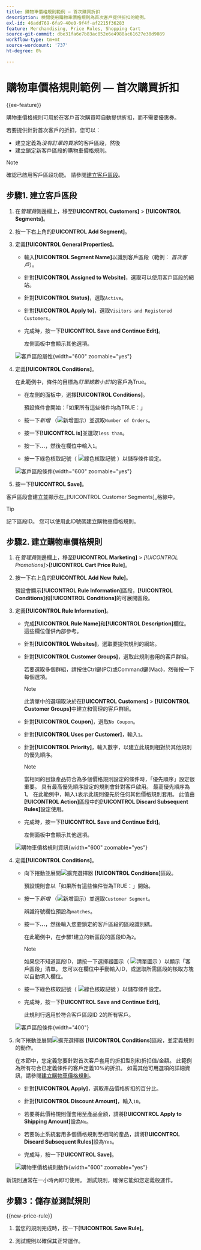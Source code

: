 ```yaml
---
title: 購物車價格規則範例 — 首次購買折扣
description: 檢閱使用購物車價格規則為首次客戶提供折扣的範例。
exl-id: 46add769-6fa9-40e0-9f4f-af2215f36283
feature: Merchandising, Price Rules, Shopping Cart
source-git-commit: dbe31fa6e7b83ac852e6e4988ac61627e30d9089
workflow-type: tm+mt
source-wordcount: '737'
ht-degree: 0%

---
```


# 購物車價格規則範例 — 首次購買折扣

{{ee-feature}}

購物車價格規則可用於在客戶首次購買時自動提供折扣，而不需要優惠券。

若要提供針對首次客戶的折扣，您可以：

- 建立定義為&#x200B;_沒有訂單的買家_&#x200B;的客戶區段，然後
- 建立鎖定新客戶區段的購物車價格規則。

>[!NOTE]
>
>確認已啟用客戶區段功能。 請參閱[建立客戶區段](../customers/customer-segment-create.md)。

## 步驟1. 建立客戶區段

1. 在&#x200B;_管理員_&#x200B;側邊欄上，移至&#x200B;**[!UICONTROL Customers]** > **[!UICONTROL Segments]**。

1. 按一下右上角的&#x200B;**[!UICONTROL Add Segment]**。

1. 定義&#x200B;**[!UICONTROL General Properties]**。

   - 輸入&#x200B;**[!UICONTROL Segment Name]**&#x200B;以識別客戶區段（範例： _首次客戶_）。

   - 針對&#x200B;**[!UICONTROL Assigned to Website]**，選取可以使用客戶區段的網站。

   - 針對&#x200B;**[!UICONTROL Status]**，選取`Active`。

   - 針對&#x200B;**[!UICONTROL Apply to]**，選取`Visitors and Registered Customers`。

   - 完成時，按一下&#x200B;**[!UICONTROL Save and Continue Edit]**。

     左側面板中會顯示其他選項。

   ![客戶區段屬性](./assets/customer-segment-first-time.png){width="600" zoomable="yes"}

1. 定義&#x200B;**[!UICONTROL Conditions]**。

   在此範例中，條件的目標為&#x200B;_訂單總數小於1_&#x200B;的客戶為True。

   - 在左側的面板中，選擇&#x200B;**[!UICONTROL Conditions]**。

     預設條件會開始：「如果所有這些條件均為TRUE：」

   - 按一下&#x200B;_新增_ （![新增圖示](../assets/icon-add-green-circle.png)）並選取`Number of Orders`。

   - 按一下&#x200B;**[!UICONTROL is]**&#x200B;並選取`less than`。

   - 按一下&#x200B;**...**，然後在欄位中輸入`1`。

   - 按一下綠色核取記號（ ![綠色核取記號](../assets/icon-checkmark-green-circle.png) ）以儲存條件設定。

   ![客戶區段條件](./assets/customer-segment-first-time-condition.png){width="600" zoomable="yes"}

1. 按一下&#x200B;**[!UICONTROL Save]**。

客戶區段會建立並顯示在&#x200B;_[!UICONTROL Customer Segments]_格線中。

>[!TIP]
>
>記下區段ID。 您可以使用此ID號碼建立購物車價格規則。

## 步驟2. 建立購物車價格規則

1. 在&#x200B;_管理員_&#x200B;側邊欄上，移至&#x200B;**[!UICONTROL Marketing]** > _[!UICONTROL Promotions]_>**[!UICONTROL Cart Price Rule]**。

1. 按一下右上角的&#x200B;**[!UICONTROL Add New Rule]**。

   預設會顯示&#x200B;**[!UICONTROL Rule Information]**&#x200B;區段，**[!UICONTROL Conditions]**&#x200B;和&#x200B;**[!UICONTROL Conditions]**&#x200B;的可展開區段。

1. 定義&#x200B;**[!UICONTROL Rule Information]**。

   - 完成&#x200B;**[!UICONTROL Rule Name]**&#x200B;和&#x200B;**[!UICONTROL Description]**&#x200B;欄位。 這些欄位僅供內部參考。

   - 針對&#x200B;**[!UICONTROL Websites]**，選取要提供規則的網站。

   - 針對&#x200B;**[!UICONTROL Customer Groups]**，選取此規則套用的客戶群組。

     若要選取多個群組，請按住Ctrl鍵(PC)或Command鍵(Mac)，然後按一下每個選項。

     >[!NOTE]
     >
     >此清單中的選項取決於在&#x200B;**[!UICONTROL Customers]** > **[!UICONTROL Customer Groups]**&#x200B;中建立和管理的客戶群組。

   - 針對&#x200B;**[!UICONTROL Coupon]**，選取`No Coupon`。

   - 針對&#x200B;**[!UICONTROL Uses per Customer]**，輸入`1`。

   - 針對&#x200B;**[!UICONTROL Priority]**，輸入數字，以建立此規則相對於其他規則的優先順序。

     >[!NOTE]
     >
     >當相同的目錄產品符合為多個價格規則設定的條件時，「優先順序」設定很重要。 具有最高優先順序設定的規則會針對客戶啟用。 最高優先順序為1。 在此範例中，輸入`1`表示此規則優先於任何其他價格規則套用。 此值由&#x200B;**[!UICONTROL Action]**&#x200B;區段中的&#x200B;**[!UICONTROL Discard Subsequent Rules]**&#x200B;設定使用。

   - 完成時，按一下&#x200B;**[!UICONTROL Save and Continue Edit]**。

     左側面板中會顯示其他選項。

   ![購物車價格規則資訊](./assets/rule-information-first-time.png){width="600" zoomable="yes"}

1. 定義&#x200B;**[!UICONTROL Conditions]**。

   - 向下捲動並展開![擴充選擇器](../assets/icon-display-expand.png) **[!UICONTROL Conditions]**&#x200B;區段。

     預設規則會以「如果所有這些條件皆為TRUE：」開始。

   - 按一下&#x200B;_新增_ （![新增圖示](../assets/icon-add-green-circle.png)）並選取`Customer Segment`。

     辨識符號欄位預設為`matches`。

   - 按一下&#x200B;**...**，然後輸入您要鎖定的客戶區段的區段識別碼。

     在此範例中，在步驟1建立的新區段的區段ID為`2`。

     >[!NOTE]
     >
     >如果您不知道區段ID，請按一下選擇器圖示（ ![清單圖示](../assets/icon-list-chooser.png) ）以顯示「客戶區段」清單。 您可以在欄位中手動輸入ID，或選取所需區段的核取方塊以自動填入欄位。

   - 按一下綠色核取記號（ ![綠色核取記號](../assets/icon-checkmark-green-circle.png) ）以儲存條件設定。

   - 完成時，按一下&#x200B;**[!UICONTROL Save and Continue Edit]**。

     此規則行適用於符合客戶區段ID 2的所有客戶。

   ![客戶區段條件](./assets/customer-segment-matches.png){width="400"}

1. 向下捲動並展開![擴充選擇器](../assets/icon-display-expand.png) **[!UICONTROL Conditions]**&#x200B;區段，並定義規則的動作。

   在本節中，您定義您要針對首次客戶套用的折扣型別和折扣值/金額。 此範例為所有符合已定義條件的客戶定義10%的折扣。 如需其他可用選項的詳細資訊，請參閱[建立購物車價格規則](price-rules-cart-create.md)。

   - 針對&#x200B;**[!UICONTROL Apply]**，選取產品價格折扣的百分比。

   - 針對&#x200B;**[!UICONTROL Discount Amount]**，輸入`10`。

   - 若要將此價格規則僅套用至產品金額，請將&#x200B;**[!UICONTROL Apply to Shipping Amount]**&#x200B;設為`No`。

   - 若要防止系統套用多個價格規則至相同的產品，請將&#x200B;**[!UICONTROL Discard Subsequent Rules]**&#x200B;設為`Yes`。

   - 完成時，按一下&#x200B;**[!UICONTROL Save]**。

   ![購物車價格規則動作](./assets/actions-first-time.png){width="600" zoomable="yes"}

新規則通常在一小時內即可使用。 測試規則，確保它能如您定義般運作。

## 步驟3：儲存並測試規則

{{new-price-rule}}

1. 當您的規則完成時，按一下&#x200B;**[!UICONTROL Save Rule]**。

1. 測試規則以確保其正常運作。
